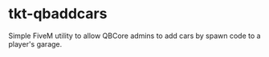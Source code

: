 # tkt-qbaddcars
Simple FiveM utility to allow QBCore admins to add cars by spawn code to a player's garage.
